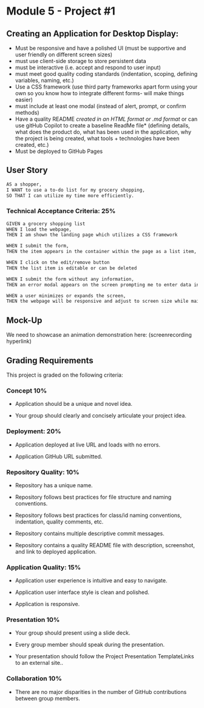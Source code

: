 # Module 5 - Project #1

## Creating an Application for Desktop Display:

- Must be responsive and have a polished UI (must be supportive and user friendly on different screen sizes)
- must use client-side storage to store persistent data
- must be interactive (i.e. accept and respond to user input)
- must meet good quality coding standards (indentation, scoping, defining variables, naming, etc.)
- Use a CSS framework (use third party frameworks apart form using your own so you know how to integrate different forms- will make things easier)
- must include at least one modal (instead of alert, prompt, or confirm methods)
- Have a quality README _created in an HTML format or .md format_ or can use gitHub Copilot to create a baseline ReadMe file\* (defining details, what does the product do, what has been used in the application, why the project is being created, what tools + technologies have been created, etc.)
- Must be deployed to GitHub Pages

## User Story

```md
AS a shopper,
I WANT to use a to-do list for my grocery shopping,
SO THAT I can utilize my time more efficiently.
```

### Technical Acceptance Criteria: 25%

```md
GIVEN a grocery shopping list
WHEN I load the webpage,
THEN I am shown the landing page which utilizes a CSS framework

WHEN I submit the form,
THEN the item appears in the container within the page as a list item, and is stored in localStorage.

WHEN I click on the edit/remove button
THEN the list item is editable or can be deleted

WHEN I submit the form without any information,
THEN an error modal appears on the screen prompting me to enter data in the form (Look into the CSS framework's documentation for more information!)

WHEN a user minimizes or expands the screen,
THEN the webpage will be responsive and adjust to screen size while maintaining a clean UI
```

## Mock-Up

We need to showcase an animation demonstration here: (screenrecording hyperlink)

## Grading Requirements

This project is graded on the following criteria:

### Concept 10%

- Application should be a unique and novel idea.

- Your group should clearly and concisely articulate your project idea.

### Deployment: 20%

- Application deployed at live URL and loads with no errors.

- Application GitHub URL submitted.

### Repository Quality: 10%

- Repository has a unique name.

- Repository follows best practices for file structure and naming conventions.

- Repository follows best practices for class/id naming conventions, indentation, quality comments, etc.

- Repository contains multiple descriptive commit messages.

- Repository contains a quality README file with description, screenshot, and link to deployed application.

### Application Quality: 15%

- Application user experience is intuitive and easy to navigate.

- Application user interface style is clean and polished.

- Application is responsive.

### Presentation 10%

- Your group should present using a slide deck.

- Every group member should speak during the presentation.

- Your presentation should follow the Project Presentation TemplateLinks to an external site..

### Collaboration 10%

- There are no major disparities in the number of GitHub contributions between group members.
